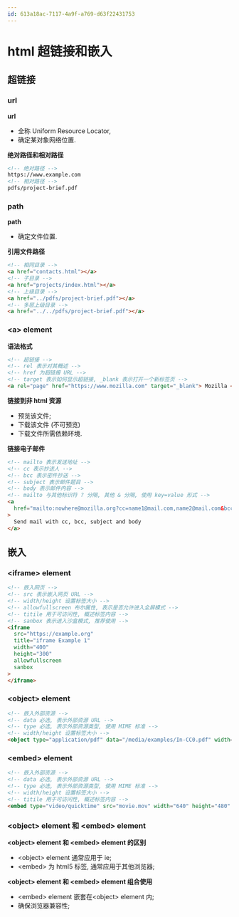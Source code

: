 ```yaml
---
id: 613a18ac-7117-4a9f-a769-d63f22431753
---
```

# html 超链接和嵌入

## 超链接

### url

**url**

- 全称 Uniform Resource Locator,
- 确定某对象网络位置.

**绝对路径和相对路径**

```html
<!-- 绝对路径 -->
https://www.example.com
<!-- 相对路径 -->
pdfs/project-brief.pdf
```

### path

**path**

- 确定文件位置.

**引用文件路径**

```html
<!-- 相同目录 -->
<a href="contacts.html"></a>
<!-- 子目录 -->
<a href="projects/index.html"></a>
<!-- 上级目录 -->
<a href="../pdfs/project-brief.pdf"></a>
<!-- 多层上级目录 -->
<a href="../../pdfs/project-brief.pdf"></a>
```

### \<a\> element

**语法格式**

```html
<!-- 超链接 -->
<!-- rel 表示对其概述 -->
<!-- href 为超链接 URL -->
<!-- target 表示如何显示超链接, _blank 表示打开一个新标签页 -->
<a rel="page" href="https://www.mozilla.com" target="_blank"> Mozilla </a>
```

**链接到非 html 资源**

- 预览该文件;
- 下载该文件 (不可预览)
- 下载文件所需依赖环境.

**链接电子邮件**

```html
<!-- mailto 表示发送地址 -->
<!-- cc 表示抄送人 -->
<!-- bcc 表示密件抄送 -->
<!-- subject 表示邮件题目 -->
<!-- body 表示邮件内容 -->
<!-- mailto 与其他标识符 ? 分隔, 其他 & 分隔, 使用 key=value 形式 -->
<a
  href="mailto:nowhere@mozilla.org?cc=name1@mail.com,name2@mail.com&bcc=name3@rapidtables.com&subject=The%20subject%20of%20the%20email&body=The%20body%20of%20the%20email"
>
  Send mail with cc, bcc, subject and body
</a>
```

## 嵌入

### \<iframe\> element

```html
<!-- 嵌入网页 -->
<!-- src 表示嵌入网页 URL -->
<!-- width/height 设置标签大小 -->
<!-- allowfullscreen 布尔属性, 表示是否允许进入全屏模式 -->
<!-- titile 用于可访问性, 概述标签内容 -->
<!-- sanbox 表示进入沙盒模式, 推荐使用 -->
<iframe
  src="https://example.org"
  title="iframe Example 1"
  width="400"
  height="300"
  allowfullscreen
  sanbox
>
</iframe>
```

### \<object\> element

```html
<!-- 嵌入外部资源 -->
<!-- data 必选, 表示外部资源 URL -->
<!-- type 必选, 表示外部资源类型, 使用 MIME 标准 -->
<!-- width/height 设置标签大小 -->
<object type="application/pdf" data="/media/examples/In-CC0.pdf" width="250" height="200"></object>
```

### \<embed\> element

```html
<!-- 嵌入外部资源 -->
<!-- data 必选, 表示外部资源 URL -->
<!-- type 必选, 表示外部资源类型, 使用 MIME 标准 -->
<!-- width/height 设置标签大小 -->
<!-- titile 用于可访问性, 概述标签内容 -->
<embed type="video/quicktime" src="movie.mov" width="640" height="480" title="Title of my video" />
```

### \<object\> element 和 \<embed\> element

**\<object\> element 和 \<embed\> element 的区别**

- \<object\> element 通常应用于 ie;
- \<embed\> 为 html5 标签, 通常应用于其他浏览器;

**\<object\> element 和 \<embed\> element 组合使用**

- \<embed\> element 嵌套在\<object\> element 内;
- 确保浏览器兼容性;
